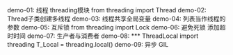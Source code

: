 demo-01:
    线程 threading模块
        from threading import Thread
demo-02:
    Thread子类创建多线程
demo-03:
    线程共享全局变量
demo-04:
    列表当作线程的参数
demo-05:
    互斥锁
        from threading import Lock
demo-06:
    避免死锁
        添加超时时间
demo-07:
    生产者与消费者
demo-08:
    ***
    ThreadLocal
        import threading
        T_Local = threading.local()
demo-09:
    异步
GIL